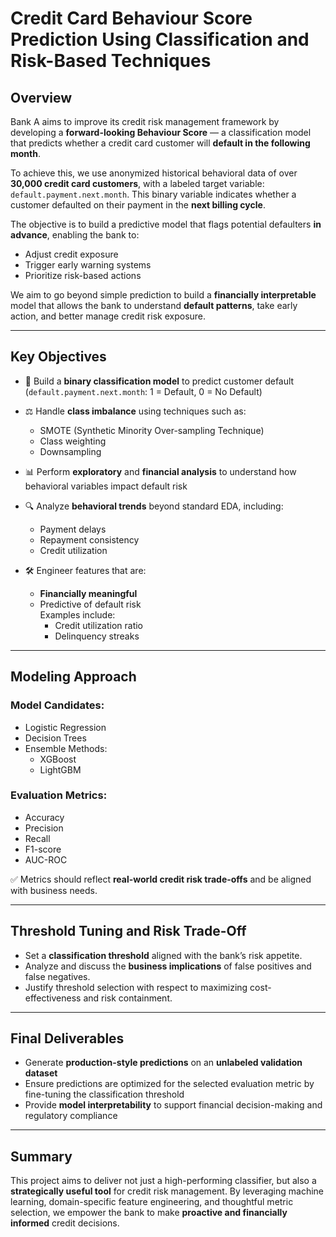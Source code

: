 # Credit Card Behaviour Score Prediction Using Classification and Risk-Based Techniques

## Overview

Bank A aims to improve its credit risk management framework by developing a **forward-looking Behaviour Score** — a classification model that predicts whether a credit card customer will **default in the following month**.

To achieve this, we use anonymized historical behavioral data of over **30,000 credit card customers**, with a labeled target variable: `default.payment.next.month`. This binary variable indicates whether a customer defaulted on their payment in the **next billing cycle**.

The objective is to build a predictive model that flags potential defaulters **in advance**, enabling the bank to:
- Adjust credit exposure
- Trigger early warning systems
- Prioritize risk-based actions

We aim to go beyond simple prediction to build a **financially interpretable** model that allows the bank to understand **default patterns**, take early action, and better manage credit risk exposure.

---

## Key Objectives

- 📌 Build a **binary classification model** to predict customer default  
  (`default.payment.next.month`: 1 = Default, 0 = No Default)

- ⚖️ Handle **class imbalance** using techniques such as:
  - SMOTE (Synthetic Minority Over-sampling Technique)
  - Class weighting
  - Downsampling

- 📊 Perform **exploratory** and **financial analysis** to understand how behavioral variables impact default risk

- 🔍 Analyze **behavioral trends** beyond standard EDA, including:
  - Payment delays
  - Repayment consistency
  - Credit utilization

- 🛠️ Engineer features that are:
  - **Financially meaningful**
  - Predictive of default risk  
  Examples include:
    - Credit utilization ratio
    - Delinquency streaks

---

## Modeling Approach

### Model Candidates:
- Logistic Regression
- Decision Trees
- Ensemble Methods:
  - XGBoost
  - LightGBM

### Evaluation Metrics:
- Accuracy
- Precision
- Recall
- F1-score
- AUC-ROC

✅ Metrics should reflect **real-world credit risk trade-offs** and be aligned with business needs.

---

## Threshold Tuning and Risk Trade-Off

- Set a **classification threshold** aligned with the bank’s risk appetite.
- Analyze and discuss the **business implications** of false positives and false negatives.
- Justify threshold selection with respect to maximizing cost-effectiveness and risk containment.

---

## Final Deliverables

- Generate **production-style predictions** on an **unlabeled validation dataset**
- Ensure predictions are optimized for the selected evaluation metric by fine-tuning the classification threshold
- Provide **model interpretability** to support financial decision-making and regulatory compliance

---

## Summary

This project aims to deliver not just a high-performing classifier, but also a **strategically useful tool** for credit risk management. By leveraging machine learning, domain-specific feature engineering, and thoughtful metric selection, we empower the bank to make **proactive and financially informed** credit decisions.

